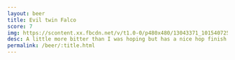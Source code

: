 ```yaml
---
layout: beer
title: Evil twin Falco
score: 7
img: https://scontent.xx.fbcdn.net/v/t1.0-0/p480x480/13043371_10154072541163745_2624244242033439826_n.jpg?oh=09d85c6b7df39b1985c776f8afb85d1c&oe=5916B38F
desc: A little more bitter than I was hoping but has a nice hop finish
permalink: /beer/:title.html
---
```

